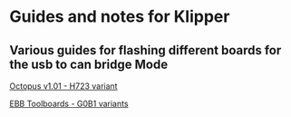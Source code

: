 # Guides and notes for Klipper
## Various guides for flashing different boards for the usb to can bridge Mode

[Octopus v1.01 - H723 variant](OctopusProKatapultCAN.md)

[EBB Toolboards - G0B1 variants](EBBKataFlash.md)